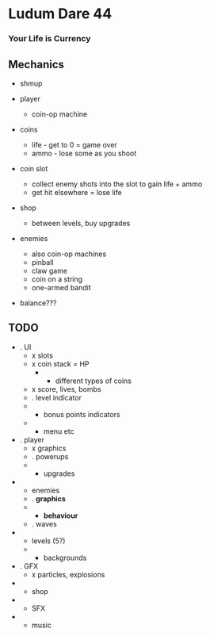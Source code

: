 # Ludum Dare 44 #

### Your Life is Currency ###

## Mechanics ##

 - shmup
 - player
   - coin-op machine
 - coins
   - life - get to 0 = game over
   - ammo - lose some as you shoot
 - coin slot
   - collect enemy shots into the slot to gain life + ammo
   - get hit elsewhere = lose life
 - shop
   - between levels, buy upgrades

 - enemies
   - also coin-op machines
   - pinball
   - claw game
   - coin on a string
   - one-armed bandit

 - balance???

## TODO ##

 - . UI
   - x slots
   - x coin stack = HP
     - - different types of coins
   - x score, lives, bombs
   - . level indicator
   - - bonus points indicators
   - - menu etc
 - . player
   - x graphics
   - . powerups
   - - upgrades
 - - enemies
   - . **graphics**
   - - **behaviour**
   - . waves
 - - levels (5?)
   - - backgrounds
 - . GFX
   - x particles, explosions
 - - shop
 - - SFX
 - - music
